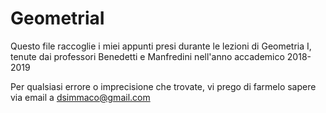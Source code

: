 # GeometriaI
Questo file raccoglie i miei appunti presi durante le lezioni di Geometria I, tenute dai professori Benedetti e Manfredini nell'anno accademico  2018-2019

Per qualsiasi errore o imprecisione che trovate, vi prego di farmelo sapere via email a  dsimmaco@gmail.com
